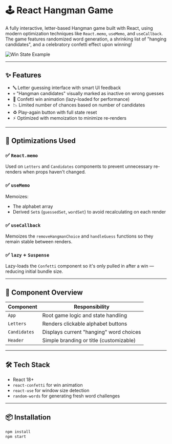# 🕹️ React Hangman Game

A fully interactive, letter-based Hangman game built with React, using modern optimization techniques like `React.memo`, `useMemo`, and `useCallback`. The game features randomized word generation, a shrinking list of "hanging candidates", and a celebratory confetti effect upon winning!

![Win State Example](../src/winState.png)

---

## ✨ Features

- 🔤 Letter guessing interface with smart UI feedback
- 💀 "Hangman candidates" visually marked as inactive on wrong guesses
- 🎉 Confetti win animation (lazy-loaded for performance)
- 📉 Limited number of chances based on number of candidates
- ♻️ Play-again button with full state reset
- ⚡ Optimized with memoization to minimize re-renders

---

## 🧠 Optimizations Used

### ✅ `React.memo`
Used on `Letters` and `Candidates` components to prevent unnecessary re-renders when props haven't changed.

### ✅ `useMemo`
Memoizes:
- The alphabet array
- Derived `Set`s (`guessedSet`, `wordSet`) to avoid recalculating on each render

### ✅ `useCallback`
Memoizes the `removeHangmanChoice` and `handleGuess` functions so they remain stable between renders.

### ✅ `lazy` + `Suspense`
Lazy-loads the `Confetti` component so it's only pulled in after a win — reducing initial bundle size.

---

## 🧩 Component Overview

| Component     | Responsibility                                      |
|---------------|------------------------------------------------------|
| `App`         | Root game logic and state handling                   |
| `Letters`     | Renders clickable alphabet buttons                   |
| `Candidates`  | Displays current "hanging" word choices              |
| `Header`      | Simple branding or title (customizable)              |

---

## 🛠️ Tech Stack

- React 18+
- `react-confetti` for win animation
- `react-use` for window size detection
- `random-words` for generating fresh word challenges

---

## 📦 Installation

```bash
npm install
npm start
